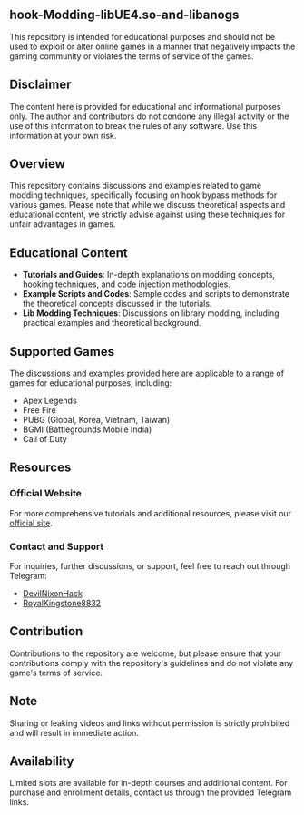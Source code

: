 ## hook-Modding-libUE4.so-and-libanogs

This repository is intended for educational purposes and should not be used to exploit or alter online games in a manner that negatively impacts the gaming community or violates the terms of service of the games.

## Disclaimer

The content here is provided for educational and informational purposes only. The author and contributors do not condone any illegal activity or the use of this information to break the rules of any software. Use this information at your own risk.

## Overview

This repository contains discussions and examples related to game modding techniques, specifically focusing on hook bypass methods for various games. Please note that while we discuss theoretical aspects and educational content, we strictly advise against using these techniques for unfair advantages in games.

## Educational Content

- **Tutorials and Guides**: In-depth explanations on modding concepts, hooking techniques, and code injection methodologies.
- **Example Scripts and Codes**: Sample codes and scripts to demonstrate the theoretical concepts discussed in the tutorials.
- **Lib Modding Techniques**: Discussions on library modding, including practical examples and theoretical background.

## Supported Games

The discussions and examples provided here are applicable to a range of games for educational purposes, including:

- Apex Legends
- Free Fire
- PUBG (Global, Korea, Vietnam, Taiwan)
- BGMI (Battlegrounds Mobile India)
- Call of Duty

## Resources

### Official Website

For more comprehensive tutorials and additional resources, please visit our [official site](https://www.hookcoder.shop).

### Contact and Support

For inquiries, further discussions, or support, feel free to reach out through Telegram:

- [DevilNixonHack](https://t.me/DevilNixonHackk)
- [RoyalKingstone8832](https://t.me/royalKingstone8832)

## Contribution

Contributions to the repository are welcome, but please ensure that your contributions comply with the repository's guidelines and do not violate any game's terms of service.

## Note

Sharing or leaking videos and links without permission is strictly prohibited and will result in immediate action.

## Availability

Limited slots are available for in-depth courses and additional content. For purchase and enrollment details, contact us through the provided Telegram links.

